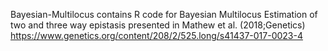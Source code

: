 Bayesian-Multilocus contains R code for Bayesian Multilocus Estimation of two and three way epistasis presented in Mathew et al. (2018;Genetics) https://www.genetics.org/content/208/2/525.long/s41437-017-0023-4
